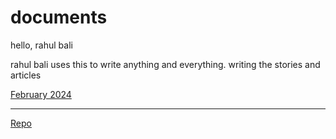 # documents

hello, rahul bali

rahul bali uses this to write anything and everything. writing the stories and articles

[February 2024](/2024-02.md)








---


[Repo](https://snapfast.github.io/documents/)

